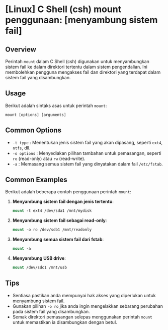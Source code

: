 # [Linux] C Shell (csh) mount penggunaan: [menyambung sistem fail]

## Overview
Perintah `mount` dalam C Shell (csh) digunakan untuk menyambungkan sistem fail ke dalam direktori tertentu dalam sistem pengendalian. Ini membolehkan pengguna mengakses fail dan direktori yang terdapat dalam sistem fail yang disambungkan.

## Usage
Berikut adalah sintaks asas untuk perintah `mount`:

```
mount [options] [arguments]
```

## Common Options
- `-t type` : Menentukan jenis sistem fail yang akan dipasang, seperti `ext4`, `ntfs`, dll.
- `-o options` : Menyediakan pilihan tambahan untuk pemasangan, seperti `ro` (read-only) atau `rw` (read-write).
- `-a` : Memasang semua sistem fail yang dinyatakan dalam fail `/etc/fstab`.

## Common Examples
Berikut adalah beberapa contoh penggunaan perintah `mount`:

1. **Menyambung sistem fail dengan jenis tertentu**:
   ```csh
   mount -t ext4 /dev/sda1 /mnt/mydisk
   ```

2. **Menyambung sistem fail sebagai read-only**:
   ```csh
   mount -o ro /dev/sdb1 /mnt/readonly
   ```

3. **Menyambung semua sistem fail dari fstab**:
   ```csh
   mount -a
   ```

4. **Menyambung USB drive**:
   ```csh
   mount /dev/sdc1 /mnt/usb
   ```

## Tips
- Sentiasa pastikan anda mempunyai hak akses yang diperlukan untuk menyambung sistem fail.
- Gunakan pilihan `-o ro` jika anda ingin mengelakkan sebarang perubahan pada sistem fail yang disambungkan.
- Semak direktori pemasangan selepas menggunakan perintah `mount` untuk memastikan ia disambungkan dengan betul.